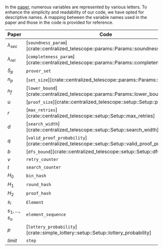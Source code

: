 In the [paper](https://iohk.io/en/research/library/papers/approximate-lower-bound-arguments/), numerous variables are represented by various letters. To enhance the simplicity and readability of our code, we have opted for descriptive names. A mapping between the variable names used in the paper and those in the code is provided for reference.


| Paper              | Code                                                                                             |
|--------------------|--------------------------------------------------------------------------------------------------|
| $\lambda_{sec}$    | [`soundness_param`][crate::centralized_telescope::params::Params::soundness_param]               |
| $\lambda_{rel}$    | [`completeness_param`][crate::centralized_telescope::params::Params::completeness_param]         |
| $S_p$              | `prover_set`                                                                                     |
| $n_p$              | [`set_size`][crate::centralized_telescope::params::Params::set_size]                             |
| $n_f$              | [`lower_bound`][crate::centralized_telescope::params::Params::lower_bound]                       |
| $u$                | [`proof_size`][crate::centralized_telescope::setup::Setup::proof_size]                           |
| $r$                | [`max_retries`][crate::centralized_telescope::setup::Setup::max_retries]                         |
| $d$                | [`search_width`][crate::centralized_telescope::setup::Setup::search_width]                       |
| $q$                | [`valid_proof_probability`][crate::centralized_telescope::setup::Setup::valid_proof_probability] |
| $b$                | [`dfs_bound`][crate::centralized_telescope::setup::Setup::dfs_bound]                             |
| $v$                | `retry_counter`                                                                                  |
| $t$                | `search_counter`                                                                                 |
| $H_0$              | `bin_hash`                                                                                       |
| $H_1$              | `round_hash`                                                                                     |
| $H_2$              | `proof_hash`                                                                                     |
| $s_i$              | `Element`                                                                                        |
| $s_1, \ldots, s_u$ | `element_sequence`                                                                               |
| $p$                | [`lottery_probability`][crate::simple_lottery::setup::Setup::lottery_probability]                |
| $limit$            | `step`                                                                                           |


